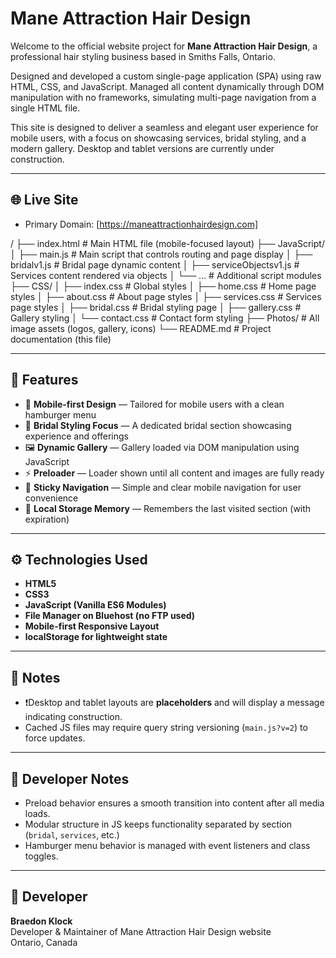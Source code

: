 # Mane Attraction Hair Design

Welcome to the official website project for **Mane Attraction Hair Design**, a professional hair styling business based in Smiths Falls, Ontario.

Designed and developed a custom single-page application (SPA) using raw HTML, CSS, and JavaScript. Managed all content dynamically through DOM manipulation with no frameworks, simulating multi-page navigation from a single HTML file.

This site is designed to deliver a seamless and elegant user experience for mobile users, with a focus on showcasing services, bridal styling, and a modern gallery. Desktop and tablet versions are currently under construction.

---

## 🌐 Live Site

- Primary Domain: [https://maneattractionhairdesign.com]

/
├── index.html # Main HTML file (mobile-focused layout)
├── JavaScript/
│ ├── main.js # Main script that controls routing and page display
│ ├── bridalv1.js # Bridal page dynamic content
│ ├── serviceObjectsv1.js # Services content rendered via objects
│ └── ... # Additional script modules
├── CSS/
│ ├── index.css # Global styles
│ ├── home.css # Home page styles
│ ├── about.css # About page styles
│ ├── services.css # Services page styles
│ ├── bridal.css # Bridal styling page
│ ├── gallery.css # Gallery styling
│ └── contact.css # Contact form styling
├── Photos/ # All image assets (logos, gallery, icons)
└── README.md # Project documentation (this file)

---

## 📱 Features

- 📱 **Mobile-first Design** — Tailored for mobile users with a clean hamburger menu
- 💇 **Bridal Styling Focus** — A dedicated bridal section showcasing experience and offerings
- 🖼️ **Dynamic Gallery** — Gallery loaded via DOM manipulation using JavaScript
- ⚡ **Preloader** — Loader shown until all content and images are fully ready
- 📌 **Sticky Navigation** — Simple and clear mobile navigation for user convenience
- 🧠 **Local Storage Memory** — Remembers the last visited section (with expiration)

---

## ⚙️ Technologies Used

- **HTML5**
- **CSS3**
- **JavaScript (Vanilla ES6 Modules)**
- **File Manager on Bluehost (no FTP used)**
- **Mobile-first Responsive Layout**
- **localStorage for lightweight state**

---

## 🚧 Notes

- ❗Desktop and tablet layouts are **placeholders** and will display a message indicating construction.
- Cached JS files may require query string versioning (`main.js?v=2`) to force updates.

---

## 🧠 Developer Notes

- Preload behavior ensures a smooth transition into content after all media loads.
- Modular structure in JS keeps functionality separated by section (`bridal`, `services`, etc.)
- Hamburger menu behavior is managed with event listeners and class toggles.

---

## 👤 Developer

**Braedon Klock**  
Developer & Maintainer of Mane Attraction Hair Design website  
Ontario, Canada
